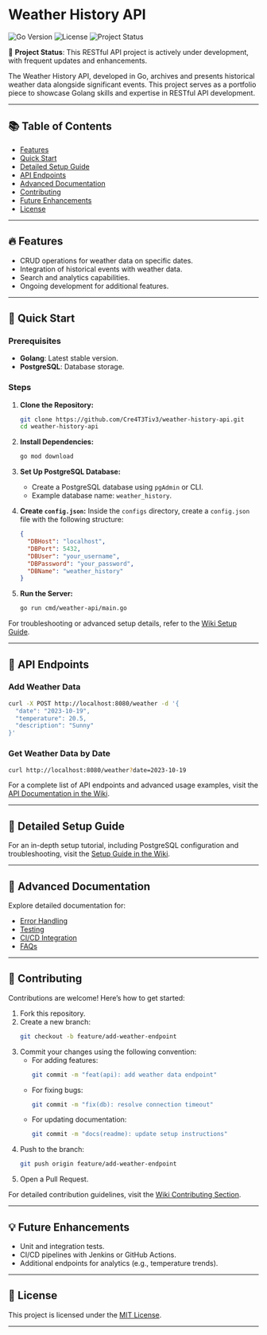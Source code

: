 # Weather History API

![Go Version](https://img.shields.io/github/go-mod/go-version/Cre4T3Tiv3/weather-history-api)
![License](https://img.shields.io/github/license/Cre4T3Tiv3/weather-history-api)
![Project Status](https://img.shields.io/badge/status-active-brightgreen)

🚀 **Project Status**: This RESTful API project is actively under development, with frequent updates and enhancements.

The Weather History API, developed in Go, archives and presents historical weather data alongside significant events. This project serves as a portfolio piece to showcase Golang skills and expertise in RESTful API development.

---

## 📚 Table of Contents
- [Features](#features)
- [Quick Start](#quick-start)
- [Detailed Setup Guide](#detailed-setup-guide)
- [API Endpoints](#api-endpoints)
- [Advanced Documentation](#advanced-documentation)
- [Contributing](#contributing)
- [Future Enhancements](#future-enhancements)
- [License](#license)

---

## <a id="features"></a>🔥 Features

- CRUD operations for weather data on specific dates.
- Integration of historical events with weather data.
- Search and analytics capabilities.
- Ongoing development for additional features.

---

## <a id="quick-start"></a>🚀 Quick Start

### Prerequisites
- **Golang**: Latest stable version.
- **PostgreSQL**: Database storage.

### Steps
1. **Clone the Repository:**
   ```bash
   git clone https://github.com/Cre4T3Tiv3/weather-history-api.git
   cd weather-history-api
   ```

2. **Install Dependencies:**
   ```bash
   go mod download
   ```

3. **Set Up PostgreSQL Database:**
   - Create a PostgreSQL database using `pgAdmin` or CLI.
   - Example database name: `weather_history`.

4. **Create `config.json`:**
   Inside the `configs` directory, create a `config.json` file with the following structure:
   ```json
   {
     "DBHost": "localhost",
     "DBPort": 5432,
     "DBUser": "your_username",
     "DBPassword": "your_password",
     "DBName": "weather_history"
   }
   ```

5. **Run the Server:**
   ```bash
   go run cmd/weather-api/main.go
   ```

For troubleshooting or advanced setup details, refer to the [Wiki Setup Guide](https://github.com/Cre4T3Tiv3/weather-history-api/wiki/Setup-Guide).

---

## <a id="api-endpoints"></a>📡 API Endpoints

### Add Weather Data
```bash
curl -X POST http://localhost:8080/weather -d '{
  "date": "2023-10-19",
  "temperature": 20.5,
  "description": "Sunny"
}'
```

### Get Weather Data by Date
```bash
curl http://localhost:8080/weather?date=2023-10-19
```

For a complete list of API endpoints and advanced usage examples, visit the [API Documentation in the Wiki](https://github.com/Cre4T3Tiv3/weather-history-api/wiki/API-Documentation).

---

## <a id="detailed-setup-guide"></a>📖 Detailed Setup Guide

For an in-depth setup tutorial, including PostgreSQL configuration and troubleshooting, visit the [Setup Guide in the Wiki](https://github.com/Cre4T3Tiv3/weather-history-api/wiki/Setup-Guide).

---

## <a id="advanced-documentation"></a>📘 Advanced Documentation

Explore detailed documentation for:
- [Error Handling](https://github.com/Cre4T3Tiv3/weather-history-api/wiki/Error-Handling)
- [Testing](https://github.com/Cre4T3Tiv3/weather-history-api/wiki/Testing)
- [CI/CD Integration](https://github.com/Cre4T3Tiv3/weather-history-api/wiki/CI-CD-Integration)
- [FAQs](https://github.com/Cre4T3Tiv3/weather-history-api/wiki/FAQs)

---

## <a id="contributing"></a>🤝 Contributing

Contributions are welcome! Here’s how to get started:
1. Fork this repository.
2. Create a new branch:
   ```bash
   git checkout -b feature/add-weather-endpoint
   ```
3. Commit your changes using the following convention:
   - For adding features:
     ```bash
     git commit -m "feat(api): add weather data endpoint"
     ```
   - For fixing bugs:
     ```bash
     git commit -m "fix(db): resolve connection timeout"
     ```
   - For updating documentation:
     ```bash
     git commit -m "docs(readme): update setup instructions"
     ```
4. Push to the branch:
   ```bash
   git push origin feature/add-weather-endpoint
   ```
5. Open a Pull Request.

For detailed contribution guidelines, visit the [Wiki Contributing Section](https://github.com/Cre4T3Tiv3/weather-history-api/wiki/Contributing).

---

## <a id="future-enhancements"></a>💡 Future Enhancements

- Unit and integration tests.
- CI/CD pipelines with Jenkins or GitHub Actions.
- Additional endpoints for analytics (e.g., temperature trends).

---

## <a id="license"></a>📜 License

This project is licensed under the [MIT License](LICENSE).

---